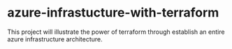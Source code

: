 # azure-infrastucture-with-terraform
This project will illustrate the power of terraform through establish an entire azure infrastructure architecture. 
